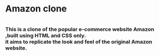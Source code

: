 <h1> Amazon clone <h1>
  
<h3>This is a clone of the popular e-commerce website Amazon ,built using HTML and CSS only. <br>it aims to replicate the look and feel of the original Amazon website.<h3>
